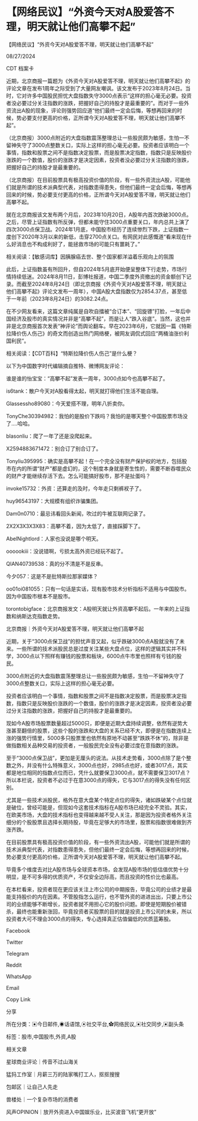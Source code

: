 # 【网络民议】“外资今天对A股爱答不理，明天就让他们高攀不起”

【网络民议】“外资今天对A股爱答不理，明天就让他们高攀不起”

08/27/2024

CDT 档案卡











近期，北京商报一篇题为《外资今天对A股爱答不理，明天就让他们高攀不起》的评论文章在发布1周年之际受到了大量网友嘲讽。该文发布于2023年8月24日。当时，它对许多中国股民担忧大盘指数失守3000点表示“这样的担心毫无必要。投资者没必要过分关注指数的涨跌，把握好自己的持股才是最重要的”。而对于一些外资流出A股的现象，评论则强势回应道“他们最终一定会后悔，等想再回来的时候，势必要支付更高的价格，正所谓今天对A股爱答不理，明天就让他们高攀不起”。

（北京商报）3000点附近的大盘指数震荡整理总让一些股民颇为敏感，生怕一不留神失守了3000点整数关口，实际上这样的担心毫无必要。投资者应该明白一个事情，指数和股票之间不是指数决定股票，而是股票决定指数，指数只是反映股价涨跌的一个数值，股价的涨跌才是决定因素，投资者没必要过分关注指数的涨跌，把握好自己的持股才是最重要的。

（北京商报）在目前股票具有极高投资价值的阶段，有一些外资流出A股，可能他们就是所谓的技术派典型代表，对指数患得患失，但他们最终一定会后悔，等想再回来的时候，势必要支付更高的价格，正所谓今天对A股爱答不理，明天就让他们高攀不起。

就在北京商报该文发布两个月后，2023年10月20日，A股年内首次跌破3000点。之后，尽管上证指数有所反弹，但都未能守住3000点重要关口，年内总共上演了四次3000点保卫战。2024年1月底，中国股市经历了连续惨烈下跌，上证指数一度创下2020年3月以来的新低，击穿2700点关口。有网民对此感慨道“看来现在什么好消息也不构成利好了，能拯救市场的可能只有噩耗了。”

相关阅读：【敏感词库】因胰腺癌去世、整个国家都洋溢着乐观向上的氛围

此后，上证指数虽有所回升，但自2024年5月底开始便呈整体下行走势，市场行情持续低迷。2024年8月11日，彭博社报道，中国二季度外资撤出的资金额创下记录。而截至2024年8月24日（即北京商报《外资今天对A股爱答不理，明天就让他们高攀不起》评论文发布一周年），中国A股大盘指数仅为2854.37点，甚至低于一年前（2023年8月24日）的3082.24点。



在不少网友看来，这篇文章纯属是自吹自擂被“合订本”、“回旋镖”打脸，一年后中国经济及股市的真实情况并非是“高攀不起”，而是让人“跌入谷底”。当然，这也并非是北京商报首次发表“神评论”而舆论翻车。早在2023年6月，它就因一篇《特斯拉降价伤人伤己》的奇文而创造出热门网络梗，被网友调侃式回应“两桶油涨价利国利民”。

相关阅读：【CDT百科】“特斯拉降价伤人伤己”是什么梗？

以下为中国数字时代编辑摘自推特、微博网友评论：

谁是谁的怡宝宝：“高攀不起”发表一周年，3000点如今也高攀不起了。

is6tank：散户今天对A股看得太起，明天就打得他们生活不能自理。

Glassessho89080：今天爱搭不理，明年八折卖你。

TonyChe30394982：我怕的是股价下跌吗？我怕的是哪天整个中国股票市场没了….哈哈。

blasonliu：爬了一年了还是没爬起来。

X2594883671472：别合订了别合订了。

Tonyliu395995：确实是高攀不起！在一个完全没有财产保护权的地方，包括股市在内的所谓“财产”都是虚幻的，这个制度本身就是寄生性的，需要不断吞噬民众的财产才能继续存活下去。怎么可能搞好股市，那不是扯蛋吗？

invoke15732：外资：还算走的及时，今年走只剩裤衩子了。

huy96543197：大规模有组织诈骗集团。

Dam0n0710：最忌讳看回头新闻，吹过的牛被互联网记录了。

2X2X3X3X3X83：高攀不着，因为太低了，直接踩脚下了。

AbelNightlord：人家也没说是哪个明天。

oooookiii：没说错啊，亏损太高外资已经玩不起了。

QIAN40739538：真的分不清是不是反串。

今夕057：这是不是批特斯拉那家媒体？

oo01oi081055：只有一句话是实话，现有股市技术分析指标不适用与中国股市。因为中国股市根本不是股市。

torontobigface：北京商报发文：A股明天就让外资高攀不起后。一年来的上证指数和纳斯达克指数走势。

北京商报｜外资今天对A股爱答不理，明天就让他们高攀不起

近期，关于“3000点保卫战”的担忧声音又起，似乎跌破3000点A股就没有了未来。一些所谓的技术派股民总是过度关注某些大盘点位，这样的逻辑其实并不科学，3000点以下照样有赚钱的股票和板块，6000点牛市里也照样有亏钱的股民。

3000点附近的大盘指数震荡整理总让一些股民颇为敏感，生怕一不留神失守了3000点整数关口，实际上这样的担心毫无必要。

投资者应该明白一个事情，指数和股票之间不是指数决定股票，而是股票决定指数，指数只是反映股价涨跌的一个数值，股价的涨跌才是决定因素，投资者没必要过分关注指数的涨跌，把握好自己的持股才是最重要的。

现如今A股市场股票数量超过5000只，即便是近期大盘持续调整，依然有逆势大涨甚至翻倍的股票，这些个股的涨跌和大盘的关系已经不大，即便是在指数连续上涨的强势行情里，5000多只股票里也依然有原地不动甚至“跌跌不休”的，除非是做指数相关品种交易的投资者，一般股民完全没有必要过度在意指数的涨跌。

至于“3000点保卫战”，更加是无厘头的说法。从技术走势看，3000点除了是个整数之外，并没有什么特殊意义，3000点也好，2985点也好，或者3017点，其实都是地位相同的指数点位而已，凭什么就要保卫3000点，就不需要保卫3017点？所以本栏说，投资者不必过于在意3000点的得失，它与3017点的得失没有任何区别。

尤其是一些技术派股民，格外在意大盘某个特定点位的得失，诸如跌破某个点位就是破位，曾经可能是，但现如今这套技术指标在A股市场已经完全不灵验。其实，在欧美市场，大盘的技术指标也变得越来越不受人关注，那是因为投资者格外关注细分的个股股票且选择长期持股，毕竟在足够大的市场里，股票和指数很难做到齐涨齐跌。

在目前股票具有极高投资价值的阶段，有一些外资流出A股，可能他们就是所谓的技术派典型代表，对指数患得患失，但他们最终一定会后悔，等想再回来的时候，势必要支付更高的价格，正所谓今天对A股爱答不理，明天就让他们高攀不起。

毕竟多个维度去对比A股市场与全球资本市场，会发现A股市场的低估值优势十分明显，是不可多得的优质资产，不仅安全边际高，而且投资的性价比也最高。

在本栏看来，投资者现在更应该关注上市公司的中期报告，毕竟公司的业绩才是最能支持股价的内在因素。不管股指怎么运行，也不管外资的进进出出，只要上市公司的业绩能够不断增长，投资者就不用担心它的股价问题。即使是短期股价被错杀，最终也能重新涨回，毕竟投资者买股票的目的就是投资上市公司的未来，所以投资者大可不理会3000点的得失，专心选择真正估值偏低的优质蓝筹股。

Facebook

Twitter

Telegram

Reddit

WhatsApp

Email

Copy Link

分享

所在分类：▣今日邮件,◉话语馆,⦿社交平台,✿网络民议,▣社交同步,▣副头条

标签：股市,中国股市,外资,A股

相关文章

星球商业评论｜传音不过山海关

猛犸工作室｜月薪三万的陆家嘴打工人，抠抠搜搜

包邮区｜让自己人先走

兽楼处｜一个复杂市场的消费者

风声OPINION｜放开外资进入中国娱乐业，比买波音飞机“更开放”